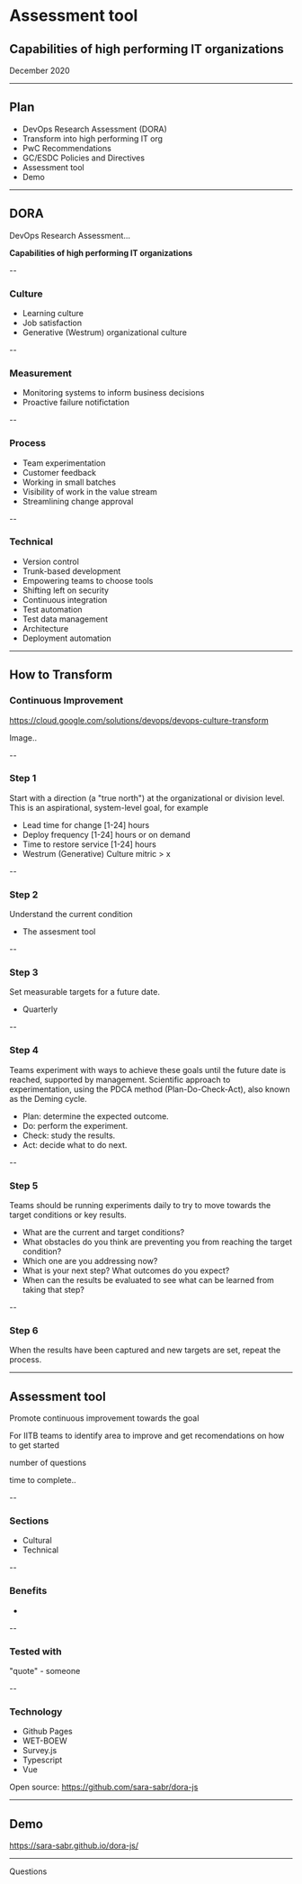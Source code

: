 # Assessment tool

## Capabilities of high performing IT organizations

December 2020

---

## Plan

- DevOps Research Assessment (DORA)
- Transform into high performing IT org
- PwC Recommendations
- GC/ESDC Policies and Directives
- Assessment tool
- Demo

---

## DORA

DevOps Research Assessment...

**Capabilities of high performing IT organizations**

--

### Culture

- Learning culture
- Job satisfaction
- Generative (Westrum) organizational culture

--

### Measurement

- Monitoring systems to inform business decisions
- Proactive failure notifictation

--

### Process

- Team experimentation
- Customer feedback
- Working in small batches
- Visibility of work in the value stream
- Streamlining change approval

--

### Technical

- Version control
- Trunk-based development
- Empowering teams to choose tools
- Shifting left on security
- Continuous integration
- Test automation
- Test data management
- Architecture
- Deployment automation

---

## How to Transform

### Continuous Improvement

https://cloud.google.com/solutions/devops/devops-culture-transform

Image..

--

### Step 1

Start with a direction (a "true north") at the organizational or division level.
This is an aspirational, system-level goal, for example

- Lead time for change [1-24] hours
- Deploy frequency [1-24] hours or on demand
- Time to restore service [1-24] hours
- Westrum (Generative) Culture mitric > x

--

### Step 2

Understand the current condition

- The assesment tool

--

### Step 3

Set measurable targets for a future date.

- Quarterly

--

### Step 4

Teams experiment with ways to achieve these goals until the future date is reached, supported by management.
Scientific approach to experimentation, using the PDCA method (Plan-Do-Check-Act), also known as the Deming cycle.

- Plan: determine the expected outcome.
- Do: perform the experiment.
- Check: study the results.
- Act: decide what to do next.

--

### Step 5

Teams should be running experiments daily to try to move towards the target conditions or key results.

- What are the current and target conditions?
- What obstacles do you think are preventing you from reaching the target condition?
- Which one are you addressing now?
- What is your next step? What outcomes do you expect?
- When can the results be evaluated to see what can be learned from taking that step?

--

### Step 6

When the results have been captured and new targets are set, repeat the process.

---

## Assessment tool

Promote continuous improvement towards the goal

For IITB teams to identify area to improve and get recomendations on how to get started

number of questions

time to complete..

--

### Sections

- Cultural
- Technical

--

### Benefits

- 

--

### Tested with

"quote" - someone

--

### Technology

- Github Pages
- WET-BOEW
- Survey.js
- Typescript
- Vue

Open source: https://github.com/sara-sabr/dora-js

---

## Demo

https://sara-sabr.github.io/dora-js/

---

Questions
